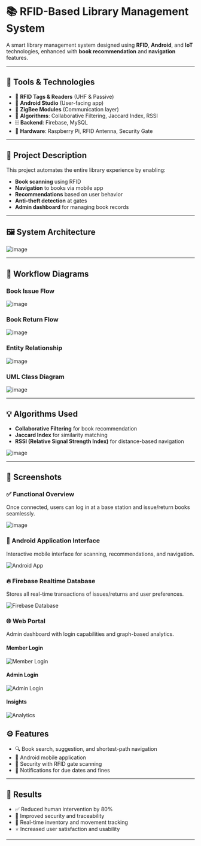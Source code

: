 # 📚 RFID-Based Library Management System

A smart library management system designed using **RFID**, **Android**, and **IoT** technologies, enhanced with **book recommendation** and **navigation** features.

---

## 🧰 Tools & Technologies

- 📶 **RFID Tags & Readers** (UHF & Passive)
- 📱 **Android Studio** (User-facing app)
- 🔌 **ZigBee Modules** (Communication layer)
- 🧮 **Algorithms**: Collaborative Filtering, Jaccard Index, RSSI
- 🗄️ **Backend**: Firebase, MySQL
- 🧠 **Hardware**: Raspberry Pi, RFID Antenna, Security Gate

---

## 📖 Project Description

This project automates the entire library experience by enabling:
- **Book scanning** using RFID
- **Navigation** to books via mobile app
- **Recommendations** based on user behavior
- **Anti-theft detection** at gates
- **Admin dashboard** for managing book records

---

## 🖼️ System Architecture


![image](https://github.com/user-attachments/assets/a8dd988c-8b6c-4ac5-8c17-6578939139e5)


---

## 🔄 Workflow Diagrams

### Book Issue Flow
![image](https://github.com/user-attachments/assets/fd05f2cd-f244-4c88-b25f-efc3787b4473)

### Book Return Flow
![image](https://github.com/user-attachments/assets/5f8cdc43-4fed-4906-af8b-59999005ab93)

### Entity Relationship
![image](https://github.com/user-attachments/assets/7b1fa6e1-829a-4bca-bf8d-7b75feb1f12b)

### UML Class Diagram
![image](https://github.com/user-attachments/assets/5ec9f7c2-cc67-4998-9dd0-a681d96af5a7)

---

## 💡 Algorithms Used

- **Collaborative Filtering** for book recommendation
- **Jaccard Index** for similarity matching
- **RSSI (Relative Signal Strength Index)** for distance-based navigation

![image](https://github.com/user-attachments/assets/34059da1-67f2-4019-b552-52261d4881dc)

---

## 📸 Screenshots

### ✅ Functional Overview
Once connected, users can log in at a base station and issue/return books seamlessly.

![image](https://github.com/user-attachments/assets/2ea9cf53-8039-48d3-bc04-1c8204a5ff71)

### 📱 Android Application Interface
Interactive mobile interface for scanning, recommendations, and navigation.

![Android App](https://github.com/user-attachments/assets/a7008cf7-4628-40b1-8938-925efc9546ad)


### 🔥 Firebase Realtime Database
Stores all real-time transactions of issues/returns and user preferences.

![Firebase Database](assets/firebase-database.png)

### 🌐 Web Portal
Admin dashboard with login capabilities and graph-based analytics.

#### Member Login  
![Member Login](assets/member-login.png)

#### Admin Login  
![Admin Login](assets/admin-login.png)

#### Insights  
![Analytics](assets/analytics-graph.png)


## ⚙️ Features

- 🔍 Book search, suggestion, and shortest-path navigation
- 📲 Android mobile application
- 🚪 Security with RFID gate scanning
- 🔔 Notifications for due dates and fines

---

## 🎯 Results

- ✅ Reduced human intervention by 80%
- 🔐 Improved security and traceability
- 🔄 Real-time inventory and movement tracking
- ⭐ Increased user satisfaction and usability

---



